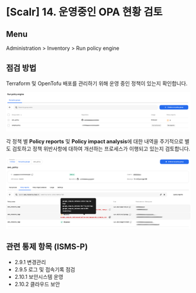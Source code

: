 # [Scalr] 14. 운영중인 OPA 현황 검토

## Menu 
Administration > Inventory > Run policy engine

## 점검 방법 
Terraform 및 OpenTofu 배포를 관리하기 위해 운영 중인 정책이 있는지 확인합니다.

![Run policy engine](images/run-policy-engine.png)

각 정책 별 **Policy reports** 및 **Policy impact analysis**에 대한 내역을 주기적으로 별도 검토하고 정책 위반사항에 대하여 개선하는 프로세스가 이행되고 있는지 검토합니다.  

![Policy reports](images/policy-reports.png)


## 관련 통제 항목 (ISMS-P)
- 2.9.1 변경관리
- 2.9.5 로그 및 접속기록 점검
- 2.10.1 보안시스템 운영
- 2.10.2 클라우드 보안